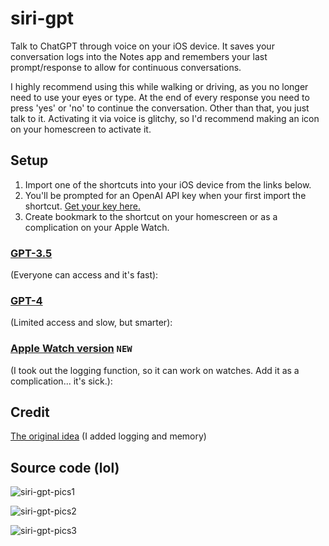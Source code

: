 # siri-gpt
Talk to ChatGPT through voice on your iOS device. It saves your conversation logs into the Notes app and remembers your last prompt/response to allow for continuous conversations.

I highly recommend using this while walking or driving, as you no longer need to use your eyes or type. At the end of every response you need to press 'yes' or 'no' to continue the conversation. Other than that, you just talk to it. Activating it via voice is glitchy, so I'd recommend making an icon on your homescreen to activate it.

## Setup
1. Import one of the shortcuts into your iOS device from the links below. 
2. You'll be prompted for an OpenAI API key when your first import the shortcut. [Get your key here.](https://platform.openai.com/account/api-keys)
3. Create bookmark to the shortcut on your homescreen or as a complication on your Apple Watch.

### [GPT-3.5](https://www.icloud.com/shortcuts/ef38caf11c374a9f9630899ee63c5ffb)
(Everyone can access and it's fast): 




### [GPT-4](https://www.icloud.com/shortcuts/21d82ba4eeb24b588ec7a85a25330543) 
(Limited access and slow, but smarter): 


### [Apple Watch version](https://www.icloud.com/shortcuts/559ca54453ce446193a3c580403d90d1) `NEW`
(I took out the logging function, so it can work on watches. Add it as a complication... it's sick.):



## Credit
[The original idea](https://twitter.com/mckaywrigley/status/1640414764852711425) 
(I added logging and memory)

## Source code (lol)
![siri-gpt-pics1](https://user-images.githubusercontent.com/123516285/228938982-7f3cc933-71c1-478f-ad7e-02f773755d7e.png)

![siri-gpt-pics2](https://user-images.githubusercontent.com/123516285/228939028-06129caa-9b68-47d5-b61c-8badcb7e5036.png)

![siri-gpt-pics3](https://user-images.githubusercontent.com/123516285/228939049-b76b23b8-be3d-4041-a018-4be1e65292c2.png)
